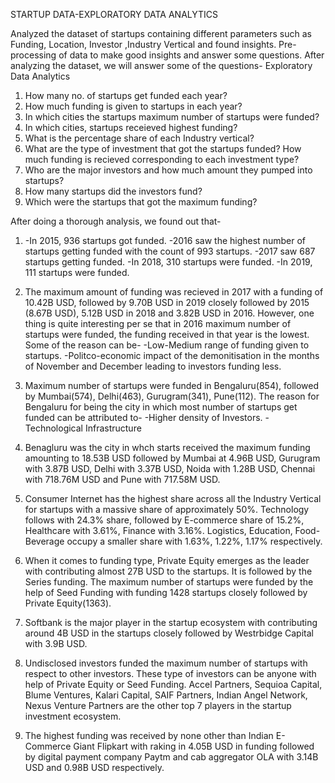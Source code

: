 STARTUP DATA-EXPLORATORY DATA ANALYTICS

Analyzed the dataset of startups containing different parameters such as Funding, Location, Investor ,Industry Vertical and found insights.
Pre-processing of data to make good insights and answer some questions.
After analyzing the dataset, we will answer some of the questions-
Exploratory Data Analytics

1) How many no. of startups get funded each year?
2) How much funding is given to startups in each year?
3) In which cities the startups maximum number of startups were funded?
4) In which cities, startups receieved highest funding?
5) What is the percentage share of each Industry vertical?
6) What are the type of investment that got the startups funded? How much funding is recieved corresponding to each investment type?
7) Who are the major investors and how much amount they pumped into startups?
8) How many startups did the investors fund?
9) Which were the startups that got the maximum funding?

After doing a thorough analysis, we found out that-
1) -In 2015, 936 startups got funded. 
   -2016 saw the highest number of startups getting funded with the count of 993 startups. 
   -2017 saw 687 startups getting funded.
   -In 2018, 310 startups were funded.
   -In 2019, 111 startups were funded.
   
2) The maximum amount of funding was recieved in 2017 with a funding of 10.42B USD, followed by 9.70B USD in 2019 closely followed by 2015 (8.67B USD), 5.12B USD in 2018 and 3.82B USD in 2016.
   However, one thing is quite interesting per se that in 2016 maximum number of startups were funded, the funding received in that year is the lowest.
   Some of the reason can be-
   -Low-Medium range of funding given to startups.
   -Politco-economic impact of the demonitisation in the months of November and December leading to investors funding less.
 
3) Maximum number of startups were funded in Bengaluru(854), followed by Mumbai(574), Delhi(463), Gurugram(341), Pune(112).
   The reason for Bengaluru for being the city in which most number of startups get funded can be attributed to-
   -Higher density of Investors.
   -Technological Infrastructure
 
4) Benagluru was the city in whch starts received the maximum funding amounting to 18.53B USD followed by Mumbai at 4.96B USD, Gurugram with 3.87B USD, Delhi with 3.37B USD, Noida with 1.28B USD, Chennai with 718.76M USD and Pune with 717.58M USD.

5) Consumer Internet has the highest share across all the Industry Vertical for startups with a massive share of approximately 50%. 
   Technology follows with 24.3% share, followed by E-commerce share of 15.2%, Healthcare with 3.61%, Finance with 3.16%.
   Logistics, Education, Food-Beverage occupy a smaller share with 1.63%, 1.22%, 1.17% respectively.
 
6) When it comes to funding type, Private Equity emerges as the leader with contributing almost 27B USD to the startups.
   It is followed by the Series funding.
   The maximum number of startups were funded by the help of Seed Funding with funding 1428 startups closely followed by Private Equity(1363).

7) Softbank is the major player in the startup ecosystem with contributing around 4B USD in the startups closely followed by Westrbidge Capital with 3.9B USD.

8) Undisclosed investors funded the maximum number of startups with respect to other investors. These type of investors can be anyone with help of Private Equity or Seed Funding.
   Accel Partners, Sequioa Capital, Blume Ventures, Kalari Capital, SAIF Partners, Indian Angel Network, Nexus Venture Partners are the other top 7 players in the startup investment ecosystem.
   
9) The highest funding was received by none other than Indian E-Commerce Giant Flipkart with raking in 4.05B USD in funding followed by digital payment company Paytm and cab aggregator OLA with 3.14B USD and 0.98B USD respectively.
 
